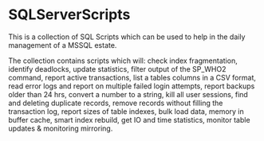 # SQLServerScripts
This is a collection of SQL Scripts which can be used to help in the daily management of a MSSQL estate.

The collection contains scripts which will: check index fragmentation, identify deadlocks, update statistics, filter output of the SP_WHO2 command, 
report active transactions, list a tables columns in a CSV format, read error logs and report on multiple failed login attempts, 
report backups older than 24 hrs, convert a number to a string, kill all user sessions,  find and deleting duplicate records, 
remove records without filling the transaction log, report sizes of table indexes, bulk load data, memory in buffer cache, smart index rebuild, 
get IO and time statistics, monitor table updates & monitoring mirroring.
